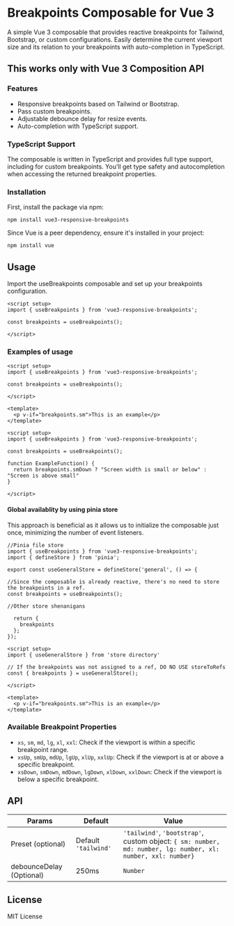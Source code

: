 # Breakpoints Composable for Vue 3

A simple Vue 3 composable that provides reactive breakpoints for Tailwind, Bootstrap, or custom configurations. Easily determine the current viewport size and its relation to your breakpoints with auto-completion in TypeScript.

## This works only with Vue 3 Composition API

### Features

- Responsive breakpoints based on Tailwind or Bootstrap.
- Pass custom breakpoints.
- Adjustable debounce delay for resize events.
- Auto-completion with TypeScript support.

### TypeScript Support

The composable is written in TypeScript and provides full type support, including for custom breakpoints. You’ll get type safety and autocompletion when accessing the returned breakpoint properties.

### Installation

First, install the package via npm:

```
npm install vue3-responsive-breakpoints
```

Since Vue is a peer dependency, ensure it's installed in your project:

```
npm install vue
```

## Usage

Import the useBreakpoints composable and set up your breakpoints configuration.

```
<script setup>
import { useBreakpoints } from 'vue3-responsive-breakpoints';

const breakpoints = useBreakpoints();

</script>
```

### Examples of usage

```
<script setup>
import { useBreakpoints } from 'vue3-responsive-breakpoints';

const breakpoints = useBreakpoints();

</script>

<template>
  <p v-if="breakpoints.sm">This is an example</p>
</template>
```

```
<script setup>
import { useBreakpoints } from 'vue3-responsive-breakpoints';

const breakpoints = useBreakpoints();

function ExampleFunction() {
  return breakpoints.smDown ? "Screen width is small or below" : "Screen is above small"
}

</script>
```

#### Global availablity by using pinia store

This approach is beneficial as it allows us to initialize the composable just once, minimizing the number of event listeners.

```
//Pinia file store
import { useBreakpoints } from 'vue3-responsive-breakpoints';
import { defineStore } from 'pinia';

export const useGeneralStore = defineStore('general', () => {

//Since the composable is already reactive, there's no need to store the breakpoints in a ref.
const breakpoints = useBreakpoints();

//Other store shenanigans

  return {
    breakpoints
  };
});
```

```
<script setup>
import { useGeneralStore } from 'store directory'

// If the breakpoints was not assigned to a ref, DO NO USE storeToRefs
const { breakpoints } = useGeneralStore();

</script>

<template>
  <p v-if="breakpoints.sm">This is an example</p>
</template>
```

### Available Breakpoint Properties

- `xs`, `sm`, `md`, `lg`, `xl`, `xxl`: Check if the viewport is within a specific breakpoint range.
- `xsUp`, `smUp`, `mdUp`, `lgUp`, `xlUp`, `xxlUp`: Check if the viewport is at or above a specific breakpoint.
- `xsDown`, `smDown`, `mdDown`, `lgDown`, `xlDown`, `xxlDown`: Check if the viewport is below a specific breakpoint.

## API

| Params                   | Default              | Value                                                                                                        |
| ------------------------ | -------------------- | ------------------------------------------------------------------------------------------------------------ |
| Preset (optional)        | Default `'tailwind'` | `'tailwind'`, `'bootstrap'`, custom object: `{ sm: number, md: number, lg: number, xl: number, xxl: number}` |
| debounceDelay (Optional) | 250ms                | `Number`                                                                                                     |

## License

MIT License
